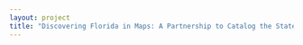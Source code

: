 ```yaml
--- 
layout: project 
title: "Discovering Florida in Maps: A Partnership to Catalog the State's Historic Cartography" 
---
```



